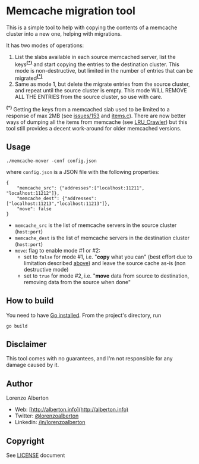 Memcache migration tool
=======================

This is a simple tool to help with copying the contents of a memcache cluster into a new one, helping with migrations.


It has two modes of operations:

1. List the slabs available in each source memcached server, list the keys<b><sup id="a1">[(\*)](#f1)</sup></b> and start copying the entries to the destination cluster.  This mode is non-destructive, but limited in the number of entries that can be migrated<b><sup id="a1">[(\*)](#f1)</sup></b>
2. Same as mode 1, but delete the migrate entries from the source cluster, and repeat until the source cluster is empty.  This mode WILL REMOVE ALL THE ENTRIES from the source cluster, so use with care.

<b id="f1"><sup>(\*)</sup></b> Getting the keys from a memcached slab used to be limited to a response of max 2MB (see [issues/153](https://github.com/memcached/memcached/issues/153) and [items.c](https://github.com/memcached/memcached/blob/1174994a6cb977785fdf38aea915d23c1cfb5a56/items.c#L563)). There are now better ways of dumping all the items from memcache (see [LRU_Crawler](https://github.com/memcached/memcached/blob/master/doc/protocol.txt)) but this tool still provides a decent work-around for older memcached versions.

Usage
-----

    ./memcache-mover -conf config.json

where `config.json` is a JSON file with the following properties:

    {
    	"memcache_src": {"addresses":["localhost:11211", "localhost:11212"]},
    	"memcache_dest": {"addresses":["localhost:11213","localhost:11213"]},
    	"move": false
    }

* `memcache_src` is the list of memcache servers in the source cluster (`host:port`)
* `memcache_dest` is the list of memcache servers in the destination cluster (`host:port`)
* `move`: flag to enable mode #1 or #2:
   * set to `false` for mode #1, i.e. "**copy** what you can" (best effort due to limitation described <span id="a1">[above](#f1)</span>) and leave the source cache as-is (non destructive mode)
   * set to `true` for mode #2, i.e. "**move** data from source to destination, removing data from the source when done"

How to build
------------

You need to have [Go installed](https://golang.org/doc/install).
From the project's directory, run

```shell
go build
```


Disclaimer
----------

This tool comes with no guarantees, and I'm not responsible for any damage caused by it.


Author
------

Lorenzo Alberton

* Web: [http://alberton.info](http://alberton.info)
* Twitter: [@lorenzoalberton](https://twitter.com/lorenzoalberton)
* Linkedin: [/in/lorenzoalberton](https://www.linkedin.com/in/lorenzoalberton)



Copyright
---------

See [LICENSE](LICENSE) document